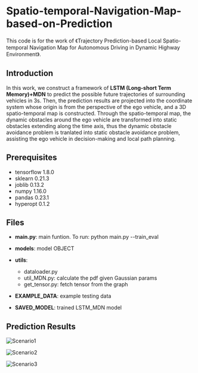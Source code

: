 # Spatio-temporal-Navigation-Map-based-on-Prediction
This code is for the work of 《Trajectory Prediction-based Local Spatio-temporal Navigation Map for Autonomous Driving in Dynamic Highway Environment》.

## Introduction

In this work, we construct a framework of **LSTM (Long-short Term Memory)+MDN** to predict the possible future trajectories of surrounding vehicles in 3s. Then, the prediction results are projected into the coordinate system whose origin is from the perspective of the ego vehicle, and a 3D spatio-temporal map is constructed. Through the spatio-temporal map, the dynamic obstacles around the ego vehicle are transformed into static obstacles extending along the time axis, thus the dynamic obstacle avoidance problem is tranlated into static obstacle avoidance problem, assisting the ego vehicle in decision-making and local path planning.

## Prerequisites

* tensorflow 1.8.0
* sklearn 0.21.3
* joblib 0.13.2
* numpy 1.16.0
* pandas 0.23.1
* hyperopt 0.1.2 

## Files

* **main.py**: main funtion. To run: python main.py --train_eval  
* **models**: model OBJECT  
* **utils**: 

  * dataloader.py    
  * util_MDN.py: calculate the pdf given Gaussian params  
  * get_tensor.py: fetch tensor from the graph  
* **EXAMPLE_DATA**: example testing data  
* **SAVED_MODEL**: trained LSTM_MDN model

## Prediction Results

![Scenario1](https://github.com/zt600158/Spatio-temporal-Navigation-Map-based-on-Prediction/blob/master/figs/scenario1.jpeg)

![Scenario2](https://github.com/zt600158/Spatio-temporal-Navigation-Map-based-on-Prediction/blob/master/figs/scenario2.jpeg)

![Scenario3](https://github.com/zt600158/Spatio-temporal-Navigation-Map-based-on-Prediction/blob/master/figs/scenario3.jpeg)
